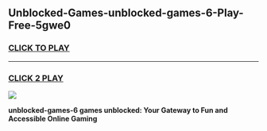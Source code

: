 
## Unblocked-Games-unblocked-games-6-Play-Free-5gwe0
<h3>
<a href="https://premium76.site?title=unblocked-games-6&ref=23A">CLICK TO PLAY</a></h3>
<hr>

<h3>
<a href="https://premium76.site?title=unblocked-games-6&ref=23A">CLICK 2 PLAY</a>
  
</h3>

<a href="https://premium76.site?title=unblocked-games-6&ref=23A"><img src="https://clearcache.store/games.png"></a>


**unblocked-games-6 games unblocked: Your Gateway to Fun and Accessible Online Gaming**
